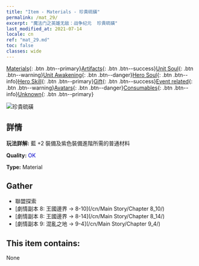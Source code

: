 ```yaml
---
title: "Item - Materials - 珍貴硫磺"
permalink: /mat_29/
excerpt: "魔法门之英雄无敌：战争纪元  珍貴硫磺"
last_modified_at: 2021-07-14
locale: cn
ref: "mat_29.md"
toc: false
classes: wide
---
```

 [Materials](/ItemsCN/){: .btn .btn--primary}[Artifacts](/ItemsCN/Artifacts/){: .btn .btn--success}[Unit Soul](/ItemsCN/UnitSoul/){: .btn .btn--warning}[Unit Awakening](/ItemsCN/UnitAwakening/){: .btn .btn--danger}[Hero Soul](/ItemsCN/HeroSoul/){: .btn .btn--info}[Hero Skill](/ItemsCN/HeroSkill/){: .btn .btn--primary}[Gift](/ItemsCN/Gift/){: .btn .btn--success}[Event related](/ItemsCN/Events/){: .btn .btn--warning}[Avatars](/ItemsCN/Avatars/){: .btn .btn--danger}[Consumables](/ItemsCN/Consumables/){: .btn .btn--info}[Unknown](/ItemsCN/Unknown/){: .btn .btn--primary}

 ![珍貴硫磺](/images/t/i_cailiao_liuhuang1.png)

## 詳情
 **玩法詳解:** 藍 +2 裝備及紫色裝備進階所需的普通材料

 **Quality:** <span style="color: #0000CD">OK</span>

 **Type:** Material

## Gather

*    聯盟探索 
*    [劇情副本 8: 王國邊界 -> 8-10](/cn/Main Story/Chapter 8_10/) 
*    [劇情副本 8: 王國邊界 -> 8-14](/cn/Main Story/Chapter 8_14/) 
*    [劇情副本 9: 混亂之地 -> 9-4](/cn/Main Story/Chapter 9_4/) 

## This item contains:

  None

